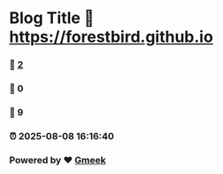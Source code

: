 # Blog Title :link: https://forestbird.github.io 
### :page_facing_up: [2](https://forestbird.github.io/tag.html) 
### :speech_balloon: 0 
### :hibiscus: 9 
### :alarm_clock: 2025-08-08 16:16:40 
### Powered by :heart: [Gmeek](https://github.com/Meekdai/Gmeek)
